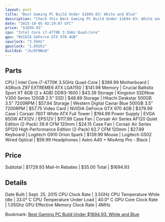 ```yaml
---
layout: post
title: "Best Gaming PC Build Under $1694.93: White and Blue"
description: "Check this Best Gaming PC Build Under $1694.93: White and Blue. CPU: Intel Core i7-4770K 3.5GHz Quad-Core, Motherboard: ASRock Z97 EXTREME6 ATX LGA1150, Memory: Crucial Ba"
date: "2015-10-05 02:29:07 UTC"
price: "$1694.93"
cpu: "Intel Core i7-4770K 3.5GHz Quad-Core"
gpu: "NVIDIA GeForce GTX 970 4GB"
cpuclock: "3.5GHz"
gpuclock: "1.05Ghz"
buildid: "/b/DFNNnQ"
---
```


## Parts

CPU | Intel Core i7-4770K 3.5GHz Quad-Core | $399.99
Motherboard | ASRock Z97 EXTREME6 ATX LGA1150 | $141.98
Memory | Crucial Ballistix Sport XT 8GB (2 x 4GB) DDR3-1600 | $43.39
Storage | Kingston SSDNow V300 Series 120GB 2.5" SSD | $48.89
Storage | Hitachi Deskstar 500GB 3.5" 7200RPM | $57.94
Storage | Western Digital Caviar Blue 500GB 3.5" 7200RPM | $57.75
Video Card | NVIDIA GeForce GTX 970 4GB | $379.99
Case | Corsair 760T White ATX Full Tower | $194.99
Power Supply | EVGA 850W ATX12V / EPS12V | $117.99
Case Fan | Corsair Air Series AF120 Quiet Edition (2-Pack) 39.9 CFM 120mm | $24.15
Case Fan | Corsair Air Series SP120 High Performance Edition (2-Pack) 62.7 CFM 120mm | $27.89
Keyboard | Logitech G910 Orion Spark | $139.99
Mouse | Logitech G502 Wired Optical | $59.99
Headphones | Astro A40 + MixAmp Pro - Black | 

## Price

Subtotal | $1729.93
Mail-In Rebates | $35.00
Total | $1694.93

## Details

Date Built | Sept. 25, 2015
CPU Clock Rate | 3.5GHz
CPU Temperature While Idle | 33.0° C
CPU Temperature Under Load | 40.0° C
GPU Core Clock Rate | 1.05Ghz
GPU Effective Memory Clock Rate | 4MHz

Bookmark: [Best Gaming PC Build Under $1694.93: White and Blue](http://pcbuilders.github.io/2015/10/05/best-gaming-pc-build-under-1694-dollars-dot-93-white-and-blue/)
